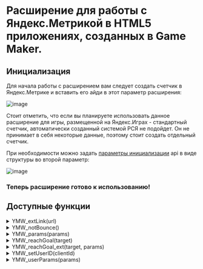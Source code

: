 # Расширение для работы с Яндекс.Метрикой в HTML5 приложениях, созданных в Game Maker.

## Инициализация
Для начала работы с расширением вам следует создать счетчик в Яндекс.Метрике и вставить его айди в этот параметр расширения:

![image](https://github.com/KEsHa0cHoKE/YaMetricaWeb/assets/121118800/66fee943-430a-45ed-94ca-1931af96f937)

Стоит отметить, что если вы планируете использовать данное расширение для игры, размещенной на Яндекс.Играх - стандартный счетчик, автоматически созданный системой РСЯ не подойдет. Он не принимает в себя некоторые данные, поэтому стоит создать отдельный счетчик.

При необходимости можно задать [параметры инициализации](https://yandex.ru/support/metrica/code/counter-initialize.html) api в виде структуры во второй параметр:

![image](https://github.com/KEsHa0cHoKE/YaMetricaWeb/assets/121118800/dbec868a-55ee-43b8-be0a-6a3f9d196166)

### Теперь расширение готово к использованию!

## Доступные функции

<details><summary>YMW_extLink(url)</summary>

[Отправляет уведомление о переходе пользователя по внешней ссылке](https://yandex.ru/support/metrica/objects/extlink.html)

>   YMW_extLink("https://yandex.com")

</details>


<details><summary>YMW_notBounce()</summary>

[Отправляет уведомление о том, что сеанс посещения пользователя не является отказом](https://yandex.ru/support/metrica/objects/notbounce.html)

>   YMW_notBounce()

</details>


<details><summary>YMW_params(params)</summary>

[Отправляет параметры визита](https://yandex.ru/support/metrica/objects/params-method.html)

>   YMW_params(json_stringify({game_complete : 1, lvls_complete : 15}))

</details>

<details><summary>YMW_reachGoal(target)</summary>

[Отправляет уведомление о достижении цели пользователем](https://yandex.ru/support/metrica/objects/reachgoal.html)

>   YMW_reachGoal("lvl1_complete")

</details>


<details><summary>YMW_reachGoal_ext(target, params)</summary>
  
[Отправляет уведомление о достижении цели пользователем, а также параметры визита](https://yandex.ru/support/metrica/objects/reachgoal.html)

>   YMW_reachGoal_ext("lvl1_complete", json_stringify({game_complete : 1, lvls_complete : 15}))

</details>


<details><summary>YMW_setUserID(clientId)</summary>
  
[Передает собственный идентификатор пользователя](https://yandex.ru/support/metrica/objects/set-user-id.html)

>   YMW_setUserID(0) или YMW_setUserID("0")

</details>


<details><summary>YMW_userParams(params)</summary>
  
[Передает произвольные параметры пользователя](https://yandex.ru/support/metrica/objects/user-params.html)

>   YMW_userParams(json_stringify({age : 35, status : "vip"}))

</details>
